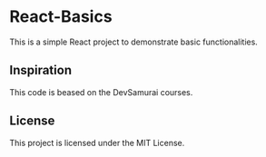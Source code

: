 # React-Basics
This is a simple React project to demonstrate basic functionalities.

## Inspiration

This code is beased on the DevSamurai courses.

## License

This project is licensed under the MIT License.

